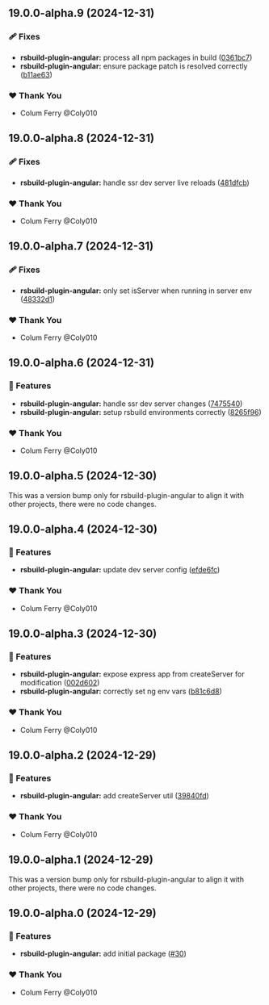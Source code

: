 ## 19.0.0-alpha.9 (2024-12-31)

### 🩹 Fixes

- **rsbuild-plugin-angular:** process all npm packages in build ([0361bc7](https://github.com/Coly010/ng-rspack-build/commit/0361bc7))
- **rsbuild-plugin-angular:** ensure package patch is resolved correctly ([b11ae63](https://github.com/Coly010/ng-rspack-build/commit/b11ae63))

### ❤️ Thank You

- Colum Ferry @Coly010

## 19.0.0-alpha.8 (2024-12-31)

### 🩹 Fixes

- **rsbuild-plugin-angular:** handle ssr dev server live reloads ([481dfcb](https://github.com/Coly010/ng-rspack-build/commit/481dfcb))

### ❤️ Thank You

- Colum Ferry @Coly010

## 19.0.0-alpha.7 (2024-12-31)

### 🩹 Fixes

- **rsbuild-plugin-angular:** only set isServer when running in server env ([48332d1](https://github.com/Coly010/ng-rspack-build/commit/48332d1))

### ❤️ Thank You

- Colum Ferry @Coly010

## 19.0.0-alpha.6 (2024-12-31)

### 🚀 Features

- **rsbuild-plugin-angular:** handle ssr dev server changes ([7475540](https://github.com/Coly010/ng-rspack-build/commit/7475540))
- **rsbuild-plugin-angular:** setup rsbuild environments correctly ([8265f96](https://github.com/Coly010/ng-rspack-build/commit/8265f96))

### ❤️ Thank You

- Colum Ferry @Coly010

## 19.0.0-alpha.5 (2024-12-30)

This was a version bump only for rsbuild-plugin-angular to align it with other projects, there were no code changes.

## 19.0.0-alpha.4 (2024-12-30)

### 🚀 Features

- **rsbuild-plugin-angular:** update dev server config ([efde6fc](https://github.com/Coly010/ng-rspack-build/commit/efde6fc))

### ❤️ Thank You

- Colum Ferry @Coly010

## 19.0.0-alpha.3 (2024-12-30)

### 🚀 Features

- **rsbuild-plugin-angular:** expose express app from createServer for modification ([002d602](https://github.com/Coly010/ng-rspack-build/commit/002d602))
- **rsbuild-plugin-angular:** correctly set ng env vars ([b81c6d8](https://github.com/Coly010/ng-rspack-build/commit/b81c6d8))

### ❤️ Thank You

- Colum Ferry @Coly010

## 19.0.0-alpha.2 (2024-12-29)

### 🚀 Features

- **rsbuild-plugin-angular:** add createServer util ([39840fd](https://github.com/Coly010/ng-rspack-build/commit/39840fd))

### ❤️ Thank You

- Colum Ferry @Coly010

## 19.0.0-alpha.1 (2024-12-29)

This was a version bump only for rsbuild-plugin-angular to align it with other projects, there were no code changes.

## 19.0.0-alpha.0 (2024-12-29)

### 🚀 Features

- **rsbuild-plugin-angular:** add initial package ([#30](https://github.com/Coly010/ng-rspack-build/pull/30))

### ❤️ Thank You

- Colum Ferry @Coly010